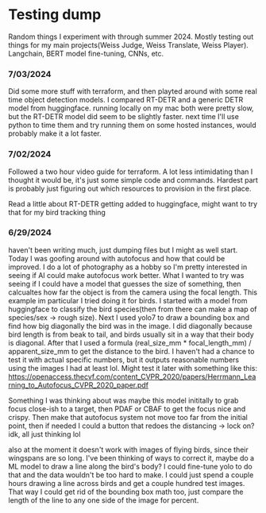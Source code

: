 # Testing dump
Random things I experiment with through summer 2024. Mostly testing out things for my main projects(Weiss Judge, Weiss Translate, Weiss Player). Langchain, BERT model fine-tuning, CNNs, etc.
### 7/03/2024
Did some more stuff with terraform, and then playted around with some real time object detection models. I compared RT-DETR and a generic DETR model from huggingface. running locally on my mac both were pretty slow, but the RT-DETR model did seem to be slightly faster. next time I'll use python to time them and try running them on some hosted instances, would probably make it a lot faster.
### 7/02/2024
Followed a two hour video guide for terraform. A lot less intimidating than I thought it would be, it's just some simple code and commands. Hardest part is probably just figuring out which resources to provision in the first place.

Read a little about RT-DETR getting added to huggingface, might want to try that for my bird tracking thing
### 6/29/2024

haven't been writing much, just dumping files but I might as well start. Today I was goofing around with autofocus and how that could be improved. I do a lot of photography as a hobby so I'm pretty interested in seeing if AI could make autofocus work better. What I wanted to try was seeing if I could have a model that guesses the size of something, then calcualtes how far the object is from the camera using the focal length. This example im particular I tried doing it for birds. I started with a model from huggingface to classify the bird species(then from there can make a map of species/sex -> rough size). Next I used yolo7 to draw a bounding box and find how big diagonally the bird was in the image. I did diagonally because bird length is from beak to tail, and birds usually sit in a way that their body is diagonal. After that I used a formula (real_size_mm * focal_length_mm) / apparent_size_mm to get the distance to the bird. I haven't had a chance to test it with actual specific numbers, but it outputs reasonable numbers using the images I had at least lol. Might test it later with something like this: https://openaccess.thecvf.com/content_CVPR_2020/papers/Herrmann_Learning_to_Autofocus_CVPR_2020_paper.pdf 

Something I was thinking about was maybe this model inititally to grab focus close-ish to a target, then PDAF or CBAF to get the focus nice and crispy. Then make that autofocus system not move too far from the initial point, then if needed I could a button that redoes the distancing -> lock on? idk, all just thinking lol

also at the moment it doesn't work with images of flying birds, since their wingspans are so long. I've been thinking of ways to correct it, maybe do a ML model to draw a line along the bird's body? I could fine-tune yolo to do that and the data wouldn't be too hard to make. I could just spend a couple hours drawing a line across birds and get a couple hundred test images. That way I could get rid of the bounding box math too, just compare the length of the line to any one side of the image for percent. 

